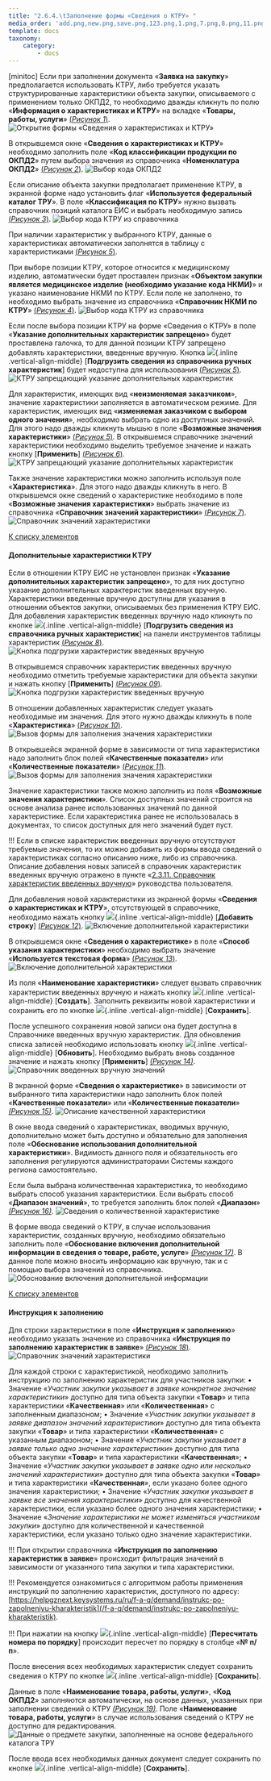 ```yaml
---
title: "2.6.4.\tЗаполнение формы «Сведения о КТРУ» "
media_order: 'add.png,new.png,save.png,123.png,1.png,7.png,8.png,11.png,12.png,update.png,11_1.png,11_2.png,13.png,image1.png,image2.png,image3.png,image4.png,image5.png,image6.png,image7.png,image8.png,image9.png,image10.png,image11.png,image12.png,image13.png,image14.png,imp_rchar.png,10.png,image15.png'
template: docs
taxonomy:
    category:
        - docs
---
```


<a id="toc"></a>[minitoc]
Если при заполнении документа «**Заявка на закупку**» предполагается использовать КТРУ, либо требуется указать структурированные характеристики объекта закупки, описываемого с применением только ОКПД2, то необходимо дважды кликнуть по полю «**Информация о характеристиках и КТРУ**» на вкладке «**Товары, работы, услуги**» [(*Рисунок 1*)](#ris-01).
![Открытие формы «Сведения о характеристиках и КТРУ»](image1.png?id=ris-01)

В открывшемся окне «**Сведения о характеристиках и КТРУ**» необходимо заполнить поле «**Код классификации продукции по ОКПД2**» путем выбора значения из справочника «**Номенклатура ОКПД2**» [(*Рисунок 2*)](#ris-02).
![Выбор кода ОКПД2](image2.png?id=ris-02)

Если описание объекта закупки предполагает применение КТРУ, в экранной форме надо установить флаг «**Используется федеральный каталог ТРУ**». В поле «**Классификация по КТРУ**» нужно вызвать справочник позиций каталога ЕИС и выбрать необходимую запись [(*Рисунок 3*)](#ris-03).
![Выбор кода КТРУ из справочника](image3.png?id=ris-03)

При наличии характеристик у выбранного КТРУ, данные о характеристиках автоматически заполнятся в таблицу с характеристиками [(*Рисунок 5*)](#ris-05).

При выборе позиции КТРУ, которое относится к медицинскому изделию, автоматически будет проставлен признак «**Объектом закупки является медицинское изделие (необходимо указание кода НКМИ)**» и указано наименование НКМИ по КТРУ. Если поле не заполнено, то необходимо выбрать значение из справочника «**Справочник НКМИ по КТРУ**» [(*Рисунок 4*)](#ris-04).
![Выбор кода КТРУ из справочника](image4.png?id=ris-04)

Если после выбора позиции КТРУ на форме «Сведения о КТРУ» в поле «**Указание дополнительных характеристик запрещено**» будет проставлена галочка, то для данной позиции КТРУ запрещено добавлять характеристики, введенные вручную. Кнопка ![](imp_rchar.png){.inline .vertical-align-middle} [**Подгрузить сведения из справочника ручных характеристик**] будет недоступна для использования [(*Рисунок 5*)](#ris-05).
![КТРУ запрещающий указание дополнительных характеристик](image5.png?id=ris-05)

Для характеристик, имеющих вид «**неизменяемая заказчиком**», значение характеристики заполняется в автоматическом режиме. Для характеристик, имеющих вид «**изменяемая заказчиком с выбором одного значения**», необходимо выбрать одно из доступных значений. Для этого надо дважды кликнуть мышью в поле «**Возможные значения характеристики**» [(*Рисунок 5*)](#ris-05). В открывшемся справочнике значений характеристики необходимо выделить требуемое значение и нажать кнопку [**Применить**] [(*Рисунок 6*)](#ris-06).
![КТРУ запрещающий указание дополнительных характеристик](image6.png?id=ris-06)

Также значение характеристики можно заполнить используя поле «**Характеристика**». Для этого надо дважды кликнуть в него. В открывшемся окне сведений о характеристике необходимо в поле «**Возможные значения характеристики**» выбрать значение из справочника «**Справочник значений характеристики**» [(*Рисунок 7*)](#ris-07).
![Справочник значений характеристики](image7.png?id=ris-07)

[К списку элементов](#toc)
#### Дополнительные характеристики КТРУ<a id="characteristics"></a>

Если в отношении КТРУ ЕИС не установлен признак «**Указание дополнительных характеристик запрещено**», то для них доступно указание дополнительных характеристик введенных вручную. Характеристики введенные вручную доступны для указания в отношении объектов закупки, описываемых без применения КТРУ ЕИС. Для добавления характеристик введенных вручную надо кликнуть по кнопке ![](imp_rchar.png){.inline .vertical-align-middle}  [**Подгрузить сведения из справочника ручных характеристик**] на панели инструментов таблицы характеристик [(*Рисунок 8*)](#ris-08).
![Кнопка подгрузки характеристик введенных вручную](image10.png?id=ris-08)

В открывшемся справочник характеристик введенных вручную необходимо отметить требуемые характеристики для объекта закупки и нажать кнопку [**Применить**] [(*Рисунок 09*)](#ris-09).
![Кнопка подгрузки характеристик введенных вручную](image9.png?id=ris-09)

В отношении добавленных характеристик следует указать необходимые им значения. Для этого нужно дважды кликнуть в поле «**Характеристика**» [(*Рисунок 10*)](#ris-10).
![Вызов формы для заполнения значения характеристики](image11.png?id=ris-10)

В открывшейся экранной форме в зависимости от типа характеристики надо заполнить блок полей «**Качественные показатели**» или «**Количественные показатели**»  [(*Рисунок 11*)](#ris-11).
![Вызов формы для заполнения значения характеристики](image12.png?id=ris-11)

Значение характеристики также можно заполнить из поля «**Возможные значения характеристики**». Список доступных значений строится на основе анализа ранее использованных значений по данной характеристике. Если характеристика ранее не использовалась в документах, то список доступных для него значений будет пуст.

!!! Если в списке характеристик введенных вручную отсутствуют требуемые значения, то их можно добавить из формы ввода сведений о характеристиках согласно описанию ниже, либо из справочника. Описание добавления новых записей в справочник характеристик введенных вручную отражено в пункте «[2.3.11. Справочник характеристик введенных вручную](/complex-operations/ispolzovanie-dostupnykh-spravochnikov/manual_char)» руководства пользователя.

Для добавления новой характеристики из экранной формы «**Сведения о характеристиках и КТРУ**», отсутствующей в справочнике, необходимо нажать кнопку ![](add.png){.inline .vertical-align-middle} [**Добавить строку**] [(*Рисунок 12*)](#ris-12).
![Включение дополнительной характеристики](image13.png?id=ris-12)

В открывшемся окне «**Сведения о характеристике**» в поле «**Способ указания характеристики**» необходимо выбрать значение «**Используется текстовая форма**»  [(*Рисунок 13*)](#ris-13).
![Включение дополнительной характеристики](image14.png?id=ris-13)

Из поля «**Наименование характеристики**» следует вызвать справочник характеристик введенных вручную и нажать кнопку ![](new.png){.inline .vertical-align-middle} [**Создать**]. Заполнить реквизиты новой характеристики и сохранить его по кнопке ![](save.png){.inline .vertical-align-middle} [**Сохранить**].

После успешного сохранения новой записи она будет доступна в Справочнике введенных вручную характеристик. Для обновления списка записей необходимо использовать кнопку ![](update.png){.inline .vertical-align-middle} [**Обновить**]. Необходимо выбрать вновь созданное значение и нажать кнопку [**Применить**] *[(Рисунок 14)](#ris-14)*.
![Справочник введенных вручную значений](10.png?id=ris-14)

В экранной форме «**Сведения о характеристике**» в зависимости от выбранного типа характеристики надо заполнить блок полей «**Качественные показатели**» или «**Количественные показатели**» *[(Рисунок 15)](#ris-15)*.
![Описание качественной характеристики](11.png?id=ris-15)

В окне ввода сведений о характеристиках, вводимых вручную, дополнительно может быть доступно и обязательно для заполнения поле «**Обоснование использования дополнительной характеристики**». Видимость данного поля и обязательность его заполнения регулируются администраторами Системы каждого региона самостоятельно.

Если была выбрана количественная характеристика, то необходимо выбрать способ указания характеристики. Если выбрать способ «**Диапазон значений**», то требуется заполнить блок полей «**Диапазон**» *[(Рисунок 16)](#ris-16)*.
![Сведения о количественной характеристике](12.png?id=ris-16)

В форме ввода сведений о КТРУ, в случае использования характеристик, созданных вручную, необходимо обязательно заполнить поле «**Обоснование включения дополнительной информации в сведения о товаре, работе, услуге**» *[(Рисунок 17)](#ris-17)*. В данное поле можно вносить информацию как вручную, так и с помощью выбора значений из справочника.
![Обоснование включения дополнительной информации](13.png?id=ris-17)

[К списку элементов](#toc)
#### Инструкция к заполнению<a id="instruction"></a>

Для строки характеристики в поле «**Инструкция к заполнению**» необходимо указать значение из справочника «**Инструкция по заполнению характеристик в заявке**» [(*Рисунок 18*)](#ris-18).
![Справочник значений характеристики](image8.png?id=ris-18)

Для каждой строки с характеристикой, необходимо заполнить инструкцию по заполнению характеристик для участников закупки: 
•	Значение «_Участник закупки указывает в заявке конкретное значение характеристики_» доступно для типа объекта закупки «**Товар**» и типа характеристики «**Качественная**» или «**Количественная**» с заполненным диапазоном;
•	Значение «_Участник закупки указывает в заявке диапазон значений характеристики_» доступно для типа объекта закупки «**Товар**» и типа характеристики «**Количественная**» с указанным диапазоном;
•	Значение «_Участник закупки указывает в заявке только одно значение характеристики_» доступно для типа объекта закупки «**Товар**» и типа характеристики «**Качественная**»;
•	Значение «_Участник закупки указывает в заявке одно или несколько значений характеристики_» доступно для типа объекта закупки «**Товар**» и типа характеристики «**Качественная**», если указано более одного значения характеристики;
•	Значение «_Участник закупки указывает в заявке все значения характеристики_» доступно для качественной характеристики, если указано более одного значения характеристики;
•	Значение «_Значение характеристики не может изменяться участником закупки_» доступно для количественной и качественной характеристики, если указано только одно значение характеристики.

!!! При открытии справочника «**Инструкция по заполнению характеристик в заявке**» происходит фильтрация значений в зависимости от указанного типа закупки и типа характеристики. 

!!! Рекомендуется ознакомиться с алгоритмом работы применения инструкций по заполнению характеристик, доступного по адресу: [https://helpgznext.keysystems.ru/ru/f-a-q/demand/instrukc-po-zapolneniyu-kharakteristik](/f-a-q/demand/instrukc-po-zapolneniyu-kharakteristik).

!!! При нажатии на кнопку ![](123.png){.inline .vertical-align-middle} [**Пересчитать номера по порядку**] происходит пересчет по порядку в столбце «**№ п/п**».

После внесения всех необходимых характеристик следует сохранить сведения о КТРУ по кнопке ![](save.png){.inline .vertical-align-middle} [**Сохранить**].

Данные в поле «**Наименование товара, работы, услуги**», «**Код ОКПД2**» заполняются автоматически, на основе данных, указанных при заполнении сведений о КТРУ *[(Рисунок 19)](#ris-19)*. Поле «**Наименование товара, работы, услуги**» в случае использования сведений о КТРУ не доступно для редактирования.
![Данные о предмете закупки, заполненные на основе федерального каталога ТРУ](image15.png?id=ris-19)

После ввода всех необходимых данных документ следует сохранить по кнопке ![](save.png){.inline .vertical-align-middle} [**Сохранить**].